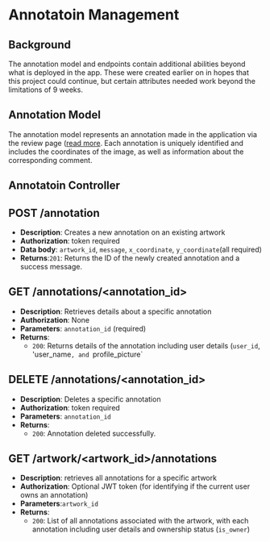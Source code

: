# Annotatoin Management

## Background 

The annotation model and endpoints contain additional abilities beyond what is deployed in the app. These were created earlier on in hopes that this project could continue, but certain attributes needed work beyond the limitations of 9 weeks. 

## Annotation Model

The annotation model represents an annotation made in the application via the review page ([read more](https://github.com/amoahy15/GenTech/blob/main/Docs/General_Info.md). 
Each annotation is uniquely identified and includes the coordinates of the image, as well as information about the corresponding comment. 

## Annotatoin Controller

## POST /annotation
- **Description**: Creates a new annotation on an existing artwork
- **Authorization**: token required
- **Data body**: `artwork_id`, `message`, `x_coordinate`, `y_coordinate`(all required)
- **Returns**:`201`: Returns the ID of the newly created annotation and a success message.

## GET /annotations/<annotation_id>
- **Description**: Retrieves details about a specific annotation
- **Authorization**: None
- **Parameters**: `annotation_id` (required)
- **Returns**:
  - `200`: Returns details of the annotation including user details (`user_id`, 'user_name`, and `profile_picture`

## DELETE /annotations/<annotation_id>
- **Description**: Deletes a specific annotation
- **Authorization**: token required
- **Parameters**: `annotation_id`
- **Returns**:
  - `200`: Annotation deleted successfully.

## GET /artwork/<artwork_id>/annotations
- **Description**: retrieves all annotations for a specific artwork
- **Authorization**: Optional JWT token (for identifying if the current user owns an annotation)
- **Parameters**:`artwork_id`
- **Returns**:
  - `200`: List of all annotations associated with the artwork, with each annotation including user details and ownership status (`is_owner`)

